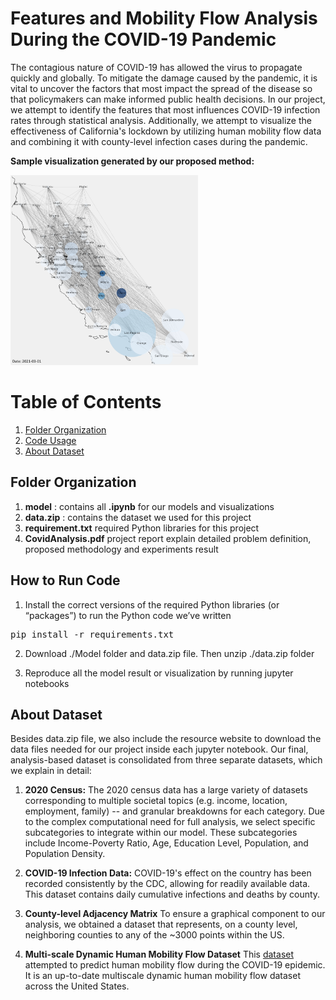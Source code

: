 # Features and Mobility Flow Analysis During the COVID-19 Pandemic
The contagious nature of COVID-19 has allowed the virus to propagate quickly and globally. To mitigate the damage caused by the pandemic, it is vital to uncover the factors that most impact the spread of the disease so that policymakers can make informed public health decisions. In our project, we attempt to identify the features that most influences COVID-19 infection rates through statistical analysis. Additionally, we attempt to visualize the effectiveness of California's lockdown by utilizing human mobility flow data and combining it with county-level infection cases during the pandemic.  


**Sample visualization generated by our proposed method:** 

<img src="./report_image/2021-03-01.png" alt="drawing" width="300"/>

# Table of Contents  
1. [Folder Organization](#folder)
2. [Code Usage](#run)  
3. [About Dataset](#data) 

<a name="folder"/></a>
## Folder Organization
1. **model** : contains all **.ipynb** for our models and visualizations
2. **data.zip** : contains the dataset we used for this project
3. **requirement.txt** required Python libraries for this project
3. **CovidAnalysis.pdf** project report explain detailed problem definition, proposed methodology and experiments result

<a name="run"/></a>
## How to Run Code
1. Install the correct versions of the required Python libraries (or “packages”) to run the Python code we’ve written
<pre>
pip install -r requirements.txt
</pre>

2. Download ./Model folder and data.zip file. Then unzip ./data.zip folder 

3. Reproduce all the model result or visualization by running jupyter notebooks

<a name="data"/></a>
## About Dataset

Besides data.zip file, we also include the resource website to download the data files needed for our project inside each jupyter notebook. Our final, analysis-based dataset is consolidated from three separate datasets, which we explain in detail:

1. **2020 Census:** The 2020 census data has a large variety of datasets corresponding to multiple societal topics (e.g. income, location, employment, family) -- and granular breakdowns for each category. Due to the complex computational need for full analysis, we select specific subcategories to integrate within our model. These subcategories include Income-Poverty Ratio, Age, Education Level, Population, and Population Density.

2. **COVID-19 Infection Data:** COVID-19's effect on the country has been recorded consistently by the CDC, allowing for readily available data. This dataset contains daily cumulative infections and deaths by county. 

3. **County-level Adjacency Matrix** To ensure a graphical component to our analysis, we obtained a dataset that represents, on a county level, neighboring counties to any of the ~3000 points within the US. 

4. **Multi-scale Dynamic Human Mobility Flow Dataset** This <a href=https://github.com/GeoDS/COVID19USFlows> dataset </a> attempted to predict human mobility flow during the COVID-19 epidemic. It is an up-to-date multiscale dynamic human mobility flow dataset across the United States.